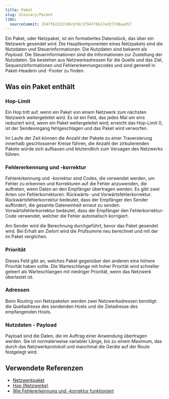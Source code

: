 ```yaml
---
title: Paket
slug: Glossary/Packet
l10n:
  sourceCommit: 2547f622337d6cbf8c3794776b17ed377d6aad57
---
```


Ein Paket, oder Netzpaket, ist ein formatiertes Datenstück, das über ein Netzwerk gesendet wird. Die Hauptkomponenten eines Netzpakets sind die Nutzdaten und Steuerinformationen. Die Nutzdaten sind bekannt als _Payload_. Die Steuerinformationen sind die Informationen zur Zustellung der Nutzdaten. Sie bestehen aus Netzwerkadressen für die Quelle und das Ziel, Sequenzinformationen und Fehlererkennungscodes und sind generell in Paket-Headern und -Footer zu finden.

## Was ein Paket enthält

### Hop-Limit

Ein Hop tritt auf, wenn ein Paket von einem Netzwerk zum nächsten Netzwerk weitergeleitet wird. Es ist ein Feld, das jedes Mal um eins reduziert wird, wenn ein Paket weitergeleitet wird; erreicht das Hop-Limit 0, ist der Sendevorgang fehlgeschlagen und das Paket wird verworfen.

Im Laufe der Zeit können die Anzahl der Pakete zu einer Traversierung innerhalb geschlossener Kreise führen, die Anzahl der zirkulierenden Pakete würde sich aufbauen und letztendlich zum Versagen des Netzwerks führen.

### Fehlererkennung und -korrektur

Fehlererkennung und -korrektur sind Codes, die verwendet werden, um Fehler zu erkennen und Korrekturen auf die Fehler anzuwenden, die auftreten, wenn Daten an den Empfänger übertragen werden. Es gibt zwei Arten von Fehlerkorrekturen: Rückwärts- und Vorwärtsfehlerkorrektur. Rückwärtsfehlerkorrektur bedeutet, dass der Empfänger den Sender auffordert, die gesamte Dateneinheit erneut zu senden. Vorwärtsfehlerkorrektur bedeutet, dass der Empfänger den Fehlerkorrektur-Code verwendet, welcher die Fehler automatisch korrigiert.

Am Sender wird die Berechnung durchgeführt, bevor das Paket gesendet wird. Bei Erhalt am Zielort wird die Prüfsumme neu berechnet und mit der im Paket verglichen.

### Priorität

Dieses Feld gibt an, welches Paket gegenüber den anderen eine höhere Priorität haben sollte. Die Warteschlange mit hoher Priorität wird schneller geleert als Warteschlangen mit niedriger Priorität, wenn das Netzwerk überlastet ist.

### Adressen

Beim Routing von Netzpaketen werden zwei Netzwerkadressen benötigt: die Quelladresse des sendenden Hosts und die Zieladresse des empfangenden Hosts.

### Nutzdaten - Payload

Payload sind die Daten, die im Auftrag einer Anwendung übertragen werden. Sie ist normalerweise variabler Länge, bis zu einem Maximum, das durch das Netzwerkprotokoll und manchmal die Geräte auf der Route festgelegt wird.

## Verwendete Referenzen

- [Netzwerkpaket](https://en.wikipedia.org/wiki/Network_packet)
- [Hop (Netzwerke)](<https://en.wikipedia.org/wiki/Hop_(networking)>)
- [Wie Fehlererkennung und -korrektur funktioniert](https://www.techradar.com/news/computing/how-error-detection-and-correction-works-1080736)
